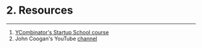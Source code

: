 # 2. Resources
****
1. [YCombinator's Startup School course](https://www.startupschool.org/)
2. John Coogan's YouTube [channel](https://www.youtube.com/c/JohnCooganPlus)

